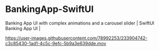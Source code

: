 # BankingApp-SwiftUI

Banking App UI with complex animations and a carousel slider | SwiftUI Banking App UI |

https://user-images.githubusercontent.com/78992253/233904742-c3c85430-1ad1-4c5c-9efc-5b9a3e639dde.mov



